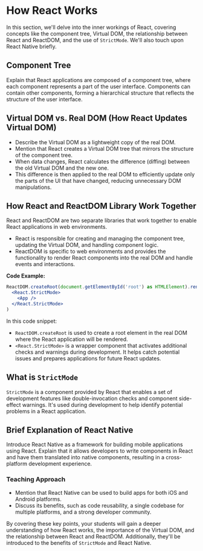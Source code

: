 # How React Works

In this section, we'll delve into the inner workings of React, covering concepts like the component tree, Virtual DOM, the relationship between React and ReactDOM, and the use of `StrictMode`. We'll also touch upon React Native briefly.

## Component Tree

Explain that React applications are composed of a component tree, where each component represents a part of the user interface. Components can contain other components, forming a hierarchical structure that reflects the structure of the user interface.

## Virtual DOM vs. Real DOM (How React Updates Virtual DOM)

- Describe the Virtual DOM as a lightweight copy of the real DOM.
- Mention that React creates a Virtual DOM tree that mirrors the structure of the component tree.
- When data changes, React calculates the difference (diffing) between the old Virtual DOM and the new one.
- This difference is then applied to the real DOM to efficiently update only the parts of the UI that have changed, reducing unnecessary DOM manipulations.

## How React and ReactDOM Library Work Together

React and ReactDOM are two separate libraries that work together to enable React applications in web environments.

- React is responsible for creating and managing the component tree, updating the Virtual DOM, and handling component logic.
- ReactDOM is specific to web environments and provides the functionality to render React components into the real DOM and handle events and interactions.

**Code Example:**

```jsx
ReactDOM.createRoot(document.getElementById('root') as HTMLElement).render(
  <React.StrictMode>
    <App />
  </React.StrictMode>
)
```

In this code snippet:

- `ReactDOM.createRoot` is used to create a root element in the real DOM where the React application will be rendered.
- `<React.StrictMode>` is a wrapper component that activates additional checks and warnings during development. It helps catch potential issues and prepares applications for future React updates.

## What is `StrictMode`

`StrictMode` is a component provided by React that enables a set of development features like double-invocation checks and component side-effect warnings. It's used during development to help identify potential problems in a React application.

## Brief Explanation of React Native

Introduce React Native as a framework for building mobile applications using React. Explain that it allows developers to write components in React and have them translated into native components, resulting in a cross-platform development experience.

### Teaching Approach

- Mention that React Native can be used to build apps for both iOS and Android platforms.
- Discuss its benefits, such as code reusability, a single codebase for multiple platforms, and a strong developer community.

By covering these key points, your students will gain a deeper understanding of how React works, the importance of the Virtual DOM, and the relationship between React and ReactDOM. Additionally, they'll be introduced to the benefits of `StrictMode` and React Native.